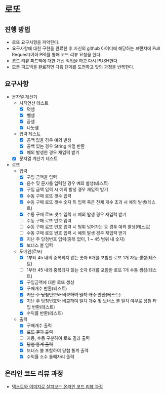 # 로또
## 진행 방법
* 로또 요구사항을 파악한다.
* 요구사항에 대한 구현을 완료한 후 자신의 github 아이디에 해당하는 브랜치에 Pull Request(이하 PR)를 통해 코드 리뷰 요청을 한다.
* 코드 리뷰 피드백에 대한 개선 작업을 하고 다시 PUSH한다.
* 모든 피드백을 완료하면 다음 단계를 도전하고 앞의 과정을 반복한다.

## 요구사항
- 문자열 계산기
    - 사칙연산 테스트
        - [x] 덧셈
        - [x] 뺄셈
        - [x] 곱셈
        - [x] 나눗셈
    - 입력 테스트
        - [x] 공백 없을 경우 예외 발생
        - [x] 공백 있는 경우 String 배열 반환
        - [x] 예외 발생한 경우 재입력 받기
    - [x] 문자열 계산기 테스트
- 로또
    - 입력
        - [x] 구입 금액을 입력
        - [x] 음수 및 문자를 입력한 경우 예외 발생(테스트)
        - [x] 구입 금액 입력 시 예외 발생 경우 재입력 받기
        - [x] 수동 구매 로또 갯수 입력
        - [x] 수동 구매 로또 갯수 숫자 외 입력 혹은 전체 개수 초과 시 예외 발생(테스트)
        - [x] 수동 구매 로또 갯수 입력 시 예외 발생 경우 재입력 받기
        - [ ] 수동 구매 로또 번호 입력
        - [ ] 수동 구매 로또 번호 입력 시 범위 넘어가는 등 경우 예외 발생(테스트)
        - [ ] 수동 구매 로또 번호 입력 시 예외 발생 경우 재입력 받기
        - [x] 지난 주 당첨번호 입력(중복 없이, 1 ~ 45 범위 내 숫자)
        - [x] 보너스 볼 입력
    - 도메인(로또)
        - [x] 1부터 45 내의 중복되지 않는 숫자 6개를 포함한 로또 1개 자동 생성(테스트)
        - [ ] 1부터 45 내의 중복되지 않는 숫자 6개를 포함한 로또 1개 수동 생성(테스트)
        - [x] 구입금액에 대한 로또 생성
        - [x] 구매개수 반환(테스트)
        - [x] ~~지난 주 당첨번호와 비교하여 일치 개수 반환(테스트)~~
        - [x] 지난 주 당첨번호와 비교하여 일치 개수 및 보너스 볼 일치 여부로 당첨 타입 반환(테스트)
        - [x] 수익률 반환(테스트)
    - 출력
        - [x] 구매개수 출력
        - [x] ~~로또 결과 출력~~
        - [ ] 자동, 수동 구분하여 로또 결과 출력
        - [x] ~~당첨 통계 출력~~
        - [x] 보너스 볼 포함하여 당첨 통계 출력
        - [x] 수익률 소수 둘째자리 출력

## 온라인 코드 리뷰 과정
* [텍스트와 이미지로 살펴보는 온라인 코드 리뷰 과정](https://github.com/next-step/nextstep-docs/tree/master/codereview)